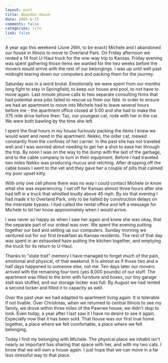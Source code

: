 ```yaml
--- 
layout: post
title: Abandon House
date: 2005-6-25
comments: false
categories: life
link: false
---
```

A year ago this weekend (June 26th, to be exact) Michele and I abandoned our house in Illinois to move to Overland Park. On Friday afternoon we rented a 14 foot U-Haul truck for the one-way trip to Kansas. Friday evening was spent gathering those items we wanted for the two weeks before the movers would arrive with the rest of our belongings. I was up until well past midnight tearing down our computers and packing them for the journey.

Saturday was in a word brutal. Emotionally we were spent from our months long fight to stay in Springfield, to keep our house and pool, to not have to move again. Last minute phone calls to two separate consulting firms that had potential area jobs failed to rescue us from our fate. In order to ensure we had an apartment to move into Michele had to leave several hours before me - the apartment office closed at 5:00 and she had to make the 375 mile drive before then. Taz, our youngest cat, rode with her in the car. We were both bawling by the time she left.

I spent the final hours in my house furiously packing the items I knew we would want and need in the apartment. Nekko, the older cat, mewed constantly from the confines of her carrier. In the past she has not traveled well and I was worried about needing to get her a shot to ease her through the trip. By noon I was on the way to the dump with the last of the garbage, and to the cable company to turn in their equipment. Before I had traveled two miles Nekko was producing mucus and retching. After dropping off the cable boxes I went to the vet and they gave her a couple of pills that calmed my poor upset kitty.

With only one cell phone there was no way I could contact Michele or know what she was experiencing. I set off for Kansas almost three hours after she had left in a truck that whistled loudly above 45 mph. By six that evening I had made it to Overland Park, only to be halted by construction delays on the interstate bypass. I had called the rental office and left a message for Michele to let her know approximately when I would arrive.

I was never so happy as when I saw her again and knew she was okay, that the separate part of our ordeal was over. We spent the evening putting together our bed and setting up our computers. Sunday morning we ventured out for our first breakfast as Kansas residents. The rest of that day was spent in  an exhausted haze putting the kitchen together, and emptying the truck for its return to U-Haul.

Thanks to "state trait" memory I have managed to forget much of the pain, emotional and physical, of that weekend. It is almost as if those two and a half days happened to someone else, not me. Ten days later our movers arrived with the remaining four tons (yes 8,000 pounds) of our stuff. The apartment was filled to the brim with furniture and boxes, our tiny garage stall was stuffed, and our storage locker was full. By August we had rented a second locker and filled it to capacity as well.

Over the past year we had adapted to apartment living again. It is tolerable if not livable. Over Christmas, when we returned to central Illinois to see my family, we drove within three miles of the Pawnee house; we didn't stop to look. Even today, a year after I last saw it I have no desire to see it again. Especially now that it has been sold. That house was our first true home together, a place where we felt comfortable, a place where we felt belonging.

Today I find my belonging with Michele. The physical place we inhabit isn't nearly as important has sharing that space with her, and with my two cats. I know that we will own a house again. I just hope that we can move in a far less stressful way to that place.
